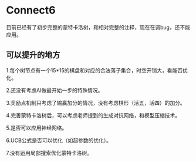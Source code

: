 # Connect6
目前已经有了初步完整的蒙特卡洛树，和相对完整的注释，现在在调bug，还不能应用。

## 可以提升的地方

1.每个树节点有一个15*15的棋盘和对应的合法落子集合，时空开销大，看能否优化。

2.还没有考虑AI做最开始一步的特殊情况。

3.奖励点机制只考虑了输赢加分的情况，没有考虑棋形（活五，活四）的加分。

4.完善蒙特卡洛树后，可以考虑老师提到的生成对抗网络，和模型压缩技术。

5.是否可以应用神经网络。

6.UCB公式是否可以优化（如超参数的优化）。

7.没有运用局部搜索优化蒙特卡洛树。
